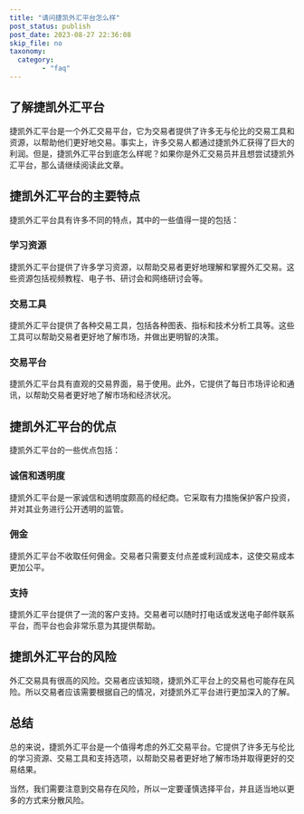```yaml
---
title: "请问捷凯外汇平台怎么样"
post_status: publish
post_date: 2023-08-27 22:36:08
skip_file: no
taxonomy:
  category:
        - "faq"
---
```


## 了解捷凯外汇平台

捷凯外汇平台是一个外汇交易平台，它为交易者提供了许多无与伦比的交易工具和资源，以帮助他们更好地交易。事实上，许多交易人都通过捷凯外汇获得了巨大的利润。但是，捷凯外汇平台到底怎么样呢？如果你是外汇交易员并且想尝试捷凯外汇平台，那么请继续阅读此文章。

## 捷凯外汇平台的主要特点

捷凯外汇平台具有许多不同的特点，其中的一些值得一提的包括：

### 学习资源

捷凯外汇平台提供了许多学习资源，以帮助交易者更好地理解和掌握外汇交易。这些资源包括视频教程、电子书、研讨会和网络研讨会等。

### 交易工具

捷凯外汇平台提供了各种交易工具，包括各种图表、指标和技术分析工具等。这些工具可以帮助交易者更好地了解市场，并做出更明智的决策。

### 交易平台

捷凯外汇平台具有直观的交易界面，易于使用。此外，它提供了每日市场评论和通讯，以帮助交易者更好地了解市场和经济状况。

## 捷凯外汇平台的优点

捷凯外汇平台的一些优点包括：

### 诚信和透明度

捷凯外汇平台是一家诚信和透明度颇高的经纪商。它采取有力措施保护客户投资，并对其业务进行公开透明的监管。

### 佣金

捷凯外汇平台不收取任何佣金。交易者只需要支付点差或利润成本，这使交易成本更加公平。

### 支持

捷凯外汇平台提供了一流的客户支持。交易者可以随时打电话或发送电子邮件联系平台，而平台也会非常乐意为其提供帮助。

## 捷凯外汇平台的风险

外汇交易具有很高的风险。交易者应该知晓，捷凯外汇平台上的交易也可能存在风险。所以交易者应该需要根据自己的情况，对捷凯外汇平台进行更加深入的了解。

## 总结

总的来说，捷凯外汇平台是一个值得考虑的外汇交易平台。它提供了许多无与伦比的学习资源、交易工具和支持选项，以帮助交易者更好地了解市场并取得更好的交易结果。

当然，我们需要注意到交易存在风险，所以一定要谨慎选择平台，并且适当地以更多的方式来分散风险。
